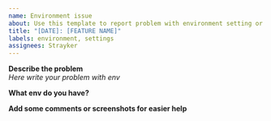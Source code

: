 ```yaml
---
name: Environment issue
about: Use this template to report problem with environment setting or installation
title: "[DATE]: [FEATURE NAME]"
labels: environment, settings
assignees: Strayker
---
```


**Describe the problem** <br/>
_Here write your problem with env_

**What env do you have?**

**Add some comments or screenshots for easier help** 
